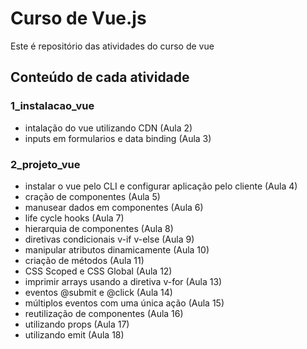 # Curso de Vue.js

Este é repositório das atividades do curso de vue

## Conteúdo de cada atividade

### 1_instalacao_vue
- intalação do vue utilizando CDN (Aula 2)
- inputs em formularios e data binding (Aula 3)

### 2_projeto_vue
- instalar o vue pelo CLI e configurar aplicação pelo cliente (Aula 4)
- cração de componentes (Aula 5)
- manusear dados em componentes (Aula 6)
- life cycle hooks (Aula 7)
- hierarquia de componentes (Aula 8)
- diretivas condicionais v-if v-else (Aula 9)
- manipular atributos dinamicamente (Aula 10)
- criação de métodos (Aula 11)
- CSS Scoped e CSS Global (Aula 12)
- imprimir arrays usando a diretiva v-for (Aula 13)
- eventos @submit e @click (Aula 14)
- múltiplos eventos com uma única ação (Aula 15)
- reutilização de componentes (Aula 16)
- utilizando props (Aula 17)
- utilizando emit (Aula 18)